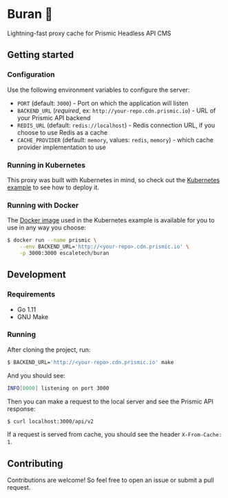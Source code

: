 # Buran 🚀

Lightning-fast proxy cache for Prismic Headless API CMS

## Getting started

### Configuration

Use the following environment variables to configure the server:

* `PORT` (default: `3000`) - Port on which the application will listen
* `BACKEND_URL` (*required*, ex: `http://your-repo.cdn.prismic.io`) - URL of your Prismic API backend
* `REDIS_URL` (default: `redis://localhost`) - Redis connection URL, if you choose to use Redis as a cache
* `CACHE_PROVIDER` (default: `memory`, values: `redis`, `memory`) - which cache provider implementation to use

### Running in Kubernetes

This proxy was built with Kubernetes in mind, so check out the [Kubernetes example](/examples/kubernetes/README.md) to see how to deploy it.

### Running with Docker

The [Docker image](https://hub.docker.com/r/escaletech/buran/tags) used in the Kubernetes example is available for you to use in any way you choose:

```sh
$ docker run --name prismic \
    --env BACKEND_URL='http://<your-repo>.cdn.prismic.io' \
    -p 3000:3000 escaletech/buran
```


## Development

### Requirements

* Go 1.11
* GNU Make

### Running

After cloning the project, run:

```sh
$ BACKEND_URL='http://<your-repo>.cdn.prismic.io' make
```

And you should see:

```sh
INFO[0000] listening on port 3000
```

Then you can make a request to the local server and see the Prismic API response:

```sh
$ curl localhost:3000/api/v2
```

If a request is served from cache, you should see the header `X-From-Cache: 1`.


## Contributing

Contributions are welcome! So feel free to open an issue or submit a pull request.
